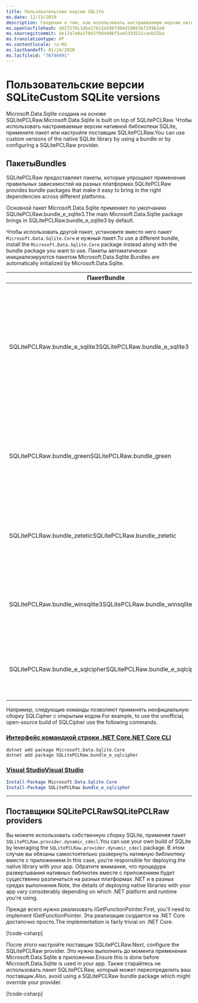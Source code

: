 ```yaml
---
title: Пользовательские версии SQLite
ms.date: 12/13/2019
description: Сведения о том, как использовать настраиваемую версию нативной библиотеки SQLite.
ms.openlocfilehash: dd27278c1dbe17b12e5067d04d19043bf259b1e8
ms.sourcegitcommit: de17a7a0a37042f0d4406f5ae5393531caeb25ba
ms.translationtype: HT
ms.contentlocale: ru-RU
ms.lasthandoff: 01/24/2020
ms.locfileid: "76746991"
---
```

# <a name="custom-sqlite-versions"></a><span data-ttu-id="745a4-103">Пользовательские версии SQLite</span><span class="sxs-lookup"><span data-stu-id="745a4-103">Custom SQLite versions</span></span>

<span data-ttu-id="745a4-104">Microsoft.Data.Sqlite создана на основе SQLitePCLRaw.</span><span class="sxs-lookup"><span data-stu-id="745a4-104">Microsoft.Data.Sqlite is built on top of SQLitePCLRaw.</span></span> <span data-ttu-id="745a4-105">Чтобы использовать настраиваемые версии нативной библиотеки SQLite, примените пакет или настройте поставщик SQLitePCLRaw.</span><span class="sxs-lookup"><span data-stu-id="745a4-105">You can use custom versions of the native SQLite library by using a bundle or by configuring a SQLitePCLRaw provider.</span></span>

## <a name="bundles"></a><span data-ttu-id="745a4-106">Пакеты</span><span class="sxs-lookup"><span data-stu-id="745a4-106">Bundles</span></span>

<span data-ttu-id="745a4-107">SQLitePCLRaw предоставляет пакеты, которые упрощают применение правильных зависимостей на разных платформах.</span><span class="sxs-lookup"><span data-stu-id="745a4-107">SQLitePCLRaw provides bundle packages that make it easy to bring in the right dependencies across different platforms.</span></span>

<span data-ttu-id="745a4-108">Основной пакет Microsoft.Data.Sqlite применяет по умолчанию SQLitePCLRaw.bundle_e_sqlite3.</span><span class="sxs-lookup"><span data-stu-id="745a4-108">The main Microsoft.Data.Sqlite package brings in SQLitePCLRaw.bundle_e_sqlite3 by default.</span></span>

<span data-ttu-id="745a4-109">Чтобы использовать другой пакет, установите вместо него пакет `Microsoft.Data.Sqlite.Core` и нужный пакет.</span><span class="sxs-lookup"><span data-stu-id="745a4-109">To use a different bundle, install the `Microsoft.Data.Sqlite.Core` package instead along with the bundle package you want to use.</span></span> <span data-ttu-id="745a4-110">Пакеты автоматически инициализируются пакетом Microsoft.Data.Sqlite.</span><span class="sxs-lookup"><span data-stu-id="745a4-110">Bundles are automatically initialized by Microsoft.Data.Sqlite.</span></span>

| <span data-ttu-id="745a4-111">Пакет</span><span class="sxs-lookup"><span data-stu-id="745a4-111">Bundle</span></span> | <span data-ttu-id="745a4-112">Описание</span><span class="sxs-lookup"><span data-stu-id="745a4-112">Description</span></span> |
| --- | --- |
| <span data-ttu-id="745a4-113">SQLitePCLRaw.bundle_e_sqlite3</span><span class="sxs-lookup"><span data-stu-id="745a4-113">SQLitePCLRaw.bundle_e_sqlite3</span></span> | <span data-ttu-id="745a4-114">Предоставляет согласованные версии SQLite для всех платформ.</span><span class="sxs-lookup"><span data-stu-id="745a4-114">Provides a consistent version of SQLite on all platforms.</span></span> <span data-ttu-id="745a4-115">Включает расширения FTS4, FTS5, JSON1 и R\*Tree.</span><span class="sxs-lookup"><span data-stu-id="745a4-115">Includes the FTS4, FTS5, JSON1, and R\*Tree extensions.</span></span> <span data-ttu-id="745a4-116">Это значение по умолчанию.</span><span class="sxs-lookup"><span data-stu-id="745a4-116">This is the default.</span></span> |
| <span data-ttu-id="745a4-117">SQLitePCLRaw.bundle_green</span><span class="sxs-lookup"><span data-stu-id="745a4-117">SQLitePCLRaw.bundle_green</span></span> | <span data-ttu-id="745a4-118">Аналогично bundle_e_sqlite3, за исключением платформы iOS, где используется системная библиотека SQLite.</span><span class="sxs-lookup"><span data-stu-id="745a4-118">Same as bundle_e_sqlite3, except on iOS where it uses the system SQLite library.</span></span> |
| <span data-ttu-id="745a4-119">SQLitePCLRaw.bundle_zetetic</span><span class="sxs-lookup"><span data-stu-id="745a4-119">SQLitePCLRaw.bundle_zetetic</span></span> | <span data-ttu-id="745a4-120">Использует официальные сборки SQLCipher, предоставляемые Zetetic (не входят в пакет).</span><span class="sxs-lookup"><span data-stu-id="745a4-120">Uses the official SQLCipher builds from Zetetic (not included).</span></span> |
| <span data-ttu-id="745a4-121">SQLitePCLRaw.bundle_winsqlite3</span><span class="sxs-lookup"><span data-stu-id="745a4-121">SQLitePCLRaw.bundle_winsqlite3</span></span> | <span data-ttu-id="745a4-122">Использует winsqlite3.dll, которая является системной библиотекой SQLite на платформе Windows 10.</span><span class="sxs-lookup"><span data-stu-id="745a4-122">Uses winsqlite3.dll, the system SQLite library on Windows 10.</span></span> |
| <span data-ttu-id="745a4-123">SQLitePCLRaw.bundle_e_sqlcipher</span><span class="sxs-lookup"><span data-stu-id="745a4-123">SQLitePCLRaw.bundle_e_sqlcipher</span></span> | <span data-ttu-id="745a4-124">Предоставляет неофициальную сборку SQLCipher с открытым кодом.</span><span class="sxs-lookup"><span data-stu-id="745a4-124">Provides an unofficial, open-source build of SQLCipher.</span></span> |

<span data-ttu-id="745a4-125">Например, следующие команды позволяют применять неофициальную сборку SQLCipher с открытым кодом.</span><span class="sxs-lookup"><span data-stu-id="745a4-125">For example, to use the unofficial, open-source build of SQLCipher use the following commands.</span></span>

### <a name="net-core-cli"></a>[<span data-ttu-id="745a4-126">Интерфейс командной строки .NET Core</span><span class="sxs-lookup"><span data-stu-id="745a4-126">.NET Core CLI</span></span>](#tab/netcore-cli)

```dotnetcli
dotnet add package Microsoft.Data.Sqlite.Core
dotnet add package SQLitePCLRaw.bundle_e_sqlcipher
```

### <a name="visual-studio"></a>[<span data-ttu-id="745a4-127">Visual Studio</span><span class="sxs-lookup"><span data-stu-id="745a4-127">Visual Studio</span></span>](#tab/visual-studio)

``` PowerShell
Install-Package Microsoft.Data.Sqlite.Core
Install-Package SQLitePCLRaw.bundle_e_sqlcipher
```

---

## <a name="sqlitepclraw-providers"></a><span data-ttu-id="745a4-128">Поставщики SQLitePCLRaw</span><span class="sxs-lookup"><span data-stu-id="745a4-128">SQLitePCLRaw providers</span></span>

<span data-ttu-id="745a4-129">Вы можете использовать собственную сборку SQLite, применяя пакет `SQLitePCLRaw.provider.dynamic_cdecl`.</span><span class="sxs-lookup"><span data-stu-id="745a4-129">You can use your own build of SQLite by leveraging the `SQLitePCLRaw.provider.dynamic_cdecl` package.</span></span> <span data-ttu-id="745a4-130">В этом случае вы обязаны самостоятельно развернуть нативную библиотеку вместе с приложением.</span><span class="sxs-lookup"><span data-stu-id="745a4-130">In this case, you're responsible for deploying the native library with your app.</span></span> <span data-ttu-id="745a4-131">Обратите внимание, что процедура развертывания нативных библиотек вместе с приложением будет существенно различаться на разных платформах .NET и в разных средах выполнения.</span><span class="sxs-lookup"><span data-stu-id="745a4-131">Note, the details of deploying native libraries with your app vary considerably depending on which .NET platform and runtime you're using.</span></span>

<span data-ttu-id="745a4-132">Прежде всего нужно реализовать IGetFunctionPointer.</span><span class="sxs-lookup"><span data-stu-id="745a4-132">First, you'll need to implement IGetFunctionPointer.</span></span> <span data-ttu-id="745a4-133">Эта реализация создается на .NET Core достаточно просто.</span><span class="sxs-lookup"><span data-stu-id="745a4-133">The implementation is fairly trivial on .NET Core.</span></span>

[!code-csharp[](../../../../samples/snippets/standard/data/sqlite/SystemLibrarySample/Program.cs?name=snippet_NativeLibraryAdapter)]

<span data-ttu-id="745a4-134">После этого настройте поставщик SQLitePCLRaw.</span><span class="sxs-lookup"><span data-stu-id="745a4-134">Next, configure the SQLitePCLRaw provider.</span></span> <span data-ttu-id="745a4-135">Это нужно выполнить до момента применения Microsoft.Data.Sqlite в приложении.</span><span class="sxs-lookup"><span data-stu-id="745a4-135">Ensure this is done before Microsoft.Data.Sqlite is used in your app.</span></span> <span data-ttu-id="745a4-136">Также старайтесь не использовать пакет SQLitePCLRaw, который может переопределить ваш поставщик.</span><span class="sxs-lookup"><span data-stu-id="745a4-136">Also, avoid using a SQLitePCLRaw bundle package which might override your provider.</span></span>

[!code-csharp[](../../../../samples/snippets/standard/data/sqlite/SystemLibrarySample/Program.cs?name=snippet_SetProvider)]
